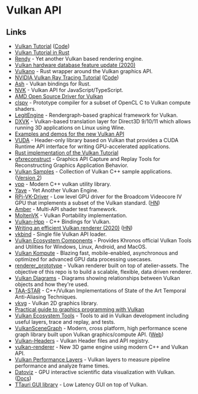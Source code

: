 # Vulkan API

## Links

* [Vulkan Tutorial](https://vulkan-tutorial.com/) \([Code](https://github.com/Overv/VulkanTutorial)\)
* [Vulkan Tutorial in Rust](https://github.com/bwasty/vulkan-tutorial-rs)
* [Rendy](https://github.com/amethyst/rendy) - Yet another Vulkan based rendering engine.
* [Vulkan hardware database feature update \(2020\)](https://www.saschawillems.de/blog/2020/01/11/vulkan-hardware-database-feature-update/)
* [Vulkano](https://github.com/vulkano-rs/vulkano) - Rust wrapper around the Vulkan graphics API.
* [NVIDIA Vulkan Ray Tracing Tutorial](https://nvpro-samples.github.io/vk_raytracing_tutorial_KHR/) \([Code](https://github.com/nvpro-samples/vk_raytracing_tutorial_KHR)\)
* [Ash](https://github.com/MaikKlein/ash) - Vulkan bindings for Rust.
* [NVK](https://github.com/maierfelix/nvk) - Vulkan API for JavaScript/TypeScript.
* [AMD Open Source Driver for Vulkan](https://github.com/GPUOpen-Drivers/AMDVLK)
* [clspv](https://github.com/google/clspv) - Prototype compiler for a subset of OpenCL C to Vulkan compute shaders.
* [LegitEngine](https://github.com/Raikiri/LegitEngine) - Rendergraph-based graphical framework for Vulkan.
* [DXVK](https://github.com/doitsujin/dxvk) - Vulkan-based translation layer for Direct3D 9/10/11 which allows running 3D applications on Linux using Wine.
* [Examples and demos for the new Vulkan API](https://github.com/SaschaWillems/Vulkan)
* [VUDA](https://github.com/jgbit/vuda) - Header-only library based on Vulkan that provides a CUDA Runtime API interface for writing GPU-accelerated applications.
* [Rust implementation of the Vulkan Tutorial](https://github.com/unknownue/vulkan-tutorial-rust)
* [gfxreconstruct](https://github.com/LunarG/gfxreconstruct) - Graphics API Capture and Replay Tools for Reconstructing Graphics Application Behavior.
* [Vulkan Samples](https://github.com/LunarG/VulkanSamples) - Collection of Vulkan C++ sample applications. \([Version 2](https://github.com/KhronosGroup/Vulkan-Samples)\)
* [vpp](https://github.com/nyorain/vpp) - Modern C++ vulkan utility library.
* [Yave](https://github.com/gan74/Yave) - Yet Another Vulkan Engine.
* [RPi-VK-Driver](https://github.com/Yours3lf/rpi-vk-driver) - Low level GPU driver for the Broadcom Videocore IV GPU that implements a subset of the Vulkan standard. \([HN](https://news.ycombinator.com/item?id=23584415)\)
* [Amber](https://github.com/google/amber) - Multi-API shader test framework.
* [MoltenVK](https://github.com/KhronosGroup/MoltenVK) - Vulkan Portability implementation.
* [Vulkan-Hpp](https://github.com/KhronosGroup/Vulkan-Hpp) - C++ Bindings for Vulkan.
* [Writing an efficient Vulkan renderer \(2020\)](https://zeux.io/2020/02/27/writing-an-efficient-vulkan-renderer/) \([HN](https://news.ycombinator.com/item?id=24368353)\)
* [vkbind](https://github.com/mackron/vkbind) - Single file Vulkan API loader.
* [Vulkan Ecosystem Components](https://github.com/KhronosGroup/Vulkan-Tools) - Provides Khronos official Vulkan Tools and Utilities for Windows, Linux, Android, and MacOS.
* [Vulkan Kompute](https://github.com/EthicalML/vulkan-kompute) - Blazing fast, mobile-enabled, asynchronous and optimized for advanced GPU data processing usecases.
* [renderer\_prototype](https://github.com/aclysma/renderer_prototype) - Vulkan renderer built on top of atelier-assets. The objective of this repo is to build a scalable, flexible, data driven renderer.
* [Vulkan Diagrams](https://github.com/David-DiGioia/vulkan-diagrams) - Diagrams showing relationships between Vulkan objects and how they're used.
* [TAA-STAR](https://github.com/cg-tuwien/TAA-STAR) - C++/Vulkan Implementations of State of the Art Temporal Anti-Aliasing Techniques.
* [vkvg](https://github.com/jpbruyere/vkvg) - Vulkan 2D graphics library.
* [Practical guide to graphics programming with Vulkan](https://vkguide.dev/)
* [Vulkan Ecosystem Tools](https://github.com/LunarG/VulkanTools) - Tools to aid in Vulkan development including useful layers, trace and replay, and tests.
* [VulkanSceneGraph](https://github.com/vsg-dev/VulkanSceneGraph) - Modern, cross platform, high performance scene graph library built upon Vulkan graphics/compute API. \([Web](https://vsg-dev.github.io/VulkanSceneGraph/)\)
* [Vulkan-Headers](https://github.com/KhronosGroup/Vulkan-Headers) - Vulkan Header files and API registry.
* [vulkan-renderer](https://github.com/inexorgame/vulkan-renderer) - New 3D game engine using modern C++ and Vulkan API.
* [Vulkan Performance Layers](https://github.com/googlestadia/performance-layers) - Vulkan layers to measure pipeline performance and analyze frame times.
* [Datoviz](https://github.com/datoviz/datoviz) - GPU interactive scientific data visualization with Vulkan. \([Docs](https://datoviz.org/)\)
* [TTauri GUI library](https://github.com/ttauri-project/ttauri) - Low Latency GUI on top of Vulkan.


